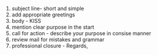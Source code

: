 1. subject line- short and simple
2. add appropriate greetings 
3. body - KISS
4. mention clear purpose in the start
5. call for action - describe your purpose in consise manner
6. review mail for mistakes and grammar
7. professional closure - Regards, 
